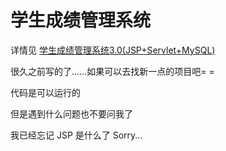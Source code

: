 # 学生成绩管理系统

详情见 [学生成绩管理系统3.0(JSP+Servlet+MySQL)](https://www.cnblogs.com/wenruo/p/6351787.html)

很久之前写的了……如果可以去找新一点的项目吧= =

代码是可以运行的 

但是遇到什么问题也不要问我了 

我已经忘记 JSP 是什么了 Sorry...